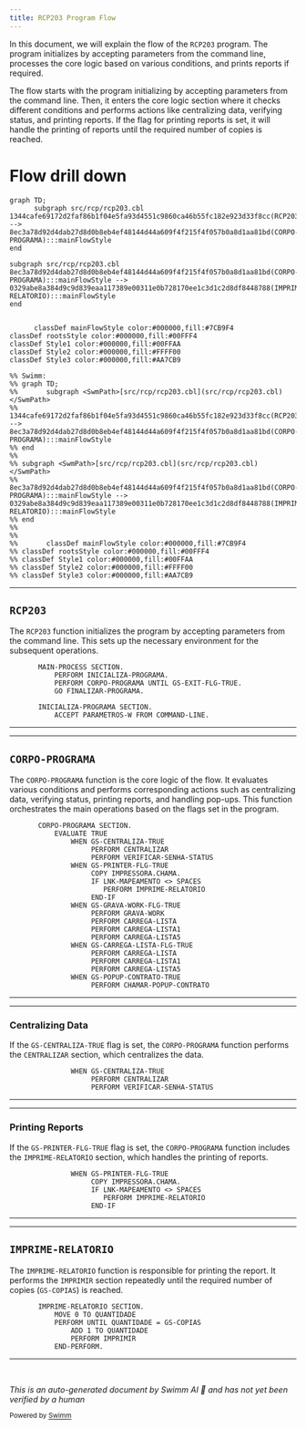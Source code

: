 ```yaml
---
title: RCP203 Program Flow
---
```

In this document, we will explain the flow of the <SwmToken path="src/rcp/rcp203.cbl" pos="3:6:6" line-data="       PROGRAM-ID. RCP203.">`RCP203`</SwmToken> program. The program initializes by accepting parameters from the command line, processes the core logic based on various conditions, and prints reports if required.

The flow starts with the program initializing by accepting parameters from the command line. Then, it enters the core logic section where it checks different conditions and performs actions like centralizing data, verifying status, and printing reports. If the flag for printing reports is set, it will handle the printing of reports until the required number of copies is reached.

# Flow drill down

```mermaid
graph TD;
      subgraph src/rcp/rcp203.cbl
1344cafe69172d2faf86b1f04e5fa93d4551c9860ca46b55fc182e923d33f8cc(RCP203):::mainFlowStyle --> 8ec3a78d92d4dab27d8d0b8eb4ef48144d44a609f4f215f4f057b0a8d1aa81bd(CORPO-PROGRAMA):::mainFlowStyle
end

subgraph src/rcp/rcp203.cbl
8ec3a78d92d4dab27d8d0b8eb4ef48144d44a609f4f215f4f057b0a8d1aa81bd(CORPO-PROGRAMA):::mainFlowStyle --> 0329abe8a384d9c9d839eaa117389e00311e0b728170ee1c3d1c2d8df8448788(IMPRIME-RELATORIO):::mainFlowStyle
end


      classDef mainFlowStyle color:#000000,fill:#7CB9F4
classDef rootsStyle color:#000000,fill:#00FFF4
classDef Style1 color:#000000,fill:#00FFAA
classDef Style2 color:#000000,fill:#FFFF00
classDef Style3 color:#000000,fill:#AA7CB9

%% Swimm:
%% graph TD;
%%       subgraph <SwmPath>[src/rcp/rcp203.cbl](src/rcp/rcp203.cbl)</SwmPath>
%% 1344cafe69172d2faf86b1f04e5fa93d4551c9860ca46b55fc182e923d33f8cc(RCP203):::mainFlowStyle --> 8ec3a78d92d4dab27d8d0b8eb4ef48144d44a609f4f215f4f057b0a8d1aa81bd(CORPO-PROGRAMA):::mainFlowStyle
%% end
%% 
%% subgraph <SwmPath>[src/rcp/rcp203.cbl](src/rcp/rcp203.cbl)</SwmPath>
%% 8ec3a78d92d4dab27d8d0b8eb4ef48144d44a609f4f215f4f057b0a8d1aa81bd(CORPO-PROGRAMA):::mainFlowStyle --> 0329abe8a384d9c9d839eaa117389e00311e0b728170ee1c3d1c2d8df8448788(IMPRIME-RELATORIO):::mainFlowStyle
%% end
%% 
%% 
%%       classDef mainFlowStyle color:#000000,fill:#7CB9F4
%% classDef rootsStyle color:#000000,fill:#00FFF4
%% classDef Style1 color:#000000,fill:#00FFAA
%% classDef Style2 color:#000000,fill:#FFFF00
%% classDef Style3 color:#000000,fill:#AA7CB9
```

<SwmSnippet path="/src/rcp/rcp203.cbl" line="539">

---

## <SwmToken path="src/rcp/rcp203.cbl" pos="3:6:6" line-data="       PROGRAM-ID. RCP203.">`RCP203`</SwmToken>

The <SwmToken path="src/rcp/rcp203.cbl" pos="3:6:6" line-data="       PROGRAM-ID. RCP203.">`RCP203`</SwmToken> function initializes the program by accepting parameters from the command line. This sets up the necessary environment for the subsequent operations.

```cobol
       MAIN-PROCESS SECTION.
           PERFORM INICIALIZA-PROGRAMA.
           PERFORM CORPO-PROGRAMA UNTIL GS-EXIT-FLG-TRUE.
           GO FINALIZAR-PROGRAMA.

       INICIALIZA-PROGRAMA SECTION.
           ACCEPT PARAMETROS-W FROM COMMAND-LINE.
```

---

</SwmSnippet>

<SwmSnippet path="/src/rcp/rcp203.cbl" line="650">

---

## <SwmToken path="src/rcp/rcp203.cbl" pos="650:1:3" line-data="       CORPO-PROGRAMA SECTION.">`CORPO-PROGRAMA`</SwmToken>

The <SwmToken path="src/rcp/rcp203.cbl" pos="650:1:3" line-data="       CORPO-PROGRAMA SECTION.">`CORPO-PROGRAMA`</SwmToken> function is the core logic of the flow. It evaluates various conditions and performs corresponding actions such as centralizing data, verifying status, printing reports, and handling pop-ups. This function orchestrates the main operations based on the flags set in the program.

```cobol
       CORPO-PROGRAMA SECTION.
           EVALUATE TRUE
               WHEN GS-CENTRALIZA-TRUE
                    PERFORM CENTRALIZAR
                    PERFORM VERIFICAR-SENHA-STATUS
               WHEN GS-PRINTER-FLG-TRUE
                    COPY IMPRESSORA.CHAMA.
                    IF LNK-MAPEAMENTO <> SPACES
                       PERFORM IMPRIME-RELATORIO
                    END-IF
               WHEN GS-GRAVA-WORK-FLG-TRUE
                    PERFORM GRAVA-WORK
                    PERFORM CARREGA-LISTA
                    PERFORM CARREGA-LISTA1
                    PERFORM CARREGA-LISTA5
               WHEN GS-CARREGA-LISTA-FLG-TRUE
                    PERFORM CARREGA-LISTA
                    PERFORM CARREGA-LISTA1
                    PERFORM CARREGA-LISTA5
               WHEN GS-POPUP-CONTRATO-TRUE
                    PERFORM CHAMAR-POPUP-CONTRATO
```

---

</SwmSnippet>

<SwmSnippet path="/src/rcp/rcp203.cbl" line="652">

---

### Centralizing Data

If the <SwmToken path="src/rcp/rcp203.cbl" pos="652:3:7" line-data="               WHEN GS-CENTRALIZA-TRUE">`GS-CENTRALIZA-TRUE`</SwmToken> flag is set, the <SwmToken path="src/rcp/rcp203.cbl" pos="541:3:5" line-data="           PERFORM CORPO-PROGRAMA UNTIL GS-EXIT-FLG-TRUE.">`CORPO-PROGRAMA`</SwmToken> function performs the <SwmToken path="src/rcp/rcp203.cbl" pos="653:3:3" line-data="                    PERFORM CENTRALIZAR">`CENTRALIZAR`</SwmToken> section, which centralizes the data.

```cobol
               WHEN GS-CENTRALIZA-TRUE
                    PERFORM CENTRALIZAR
                    PERFORM VERIFICAR-SENHA-STATUS
```

---

</SwmSnippet>

<SwmSnippet path="/src/rcp/rcp203.cbl" line="655">

---

### Printing Reports

If the <SwmToken path="src/rcp/rcp203.cbl" pos="655:3:9" line-data="               WHEN GS-PRINTER-FLG-TRUE">`GS-PRINTER-FLG-TRUE`</SwmToken> flag is set, the <SwmToken path="src/rcp/rcp203.cbl" pos="541:3:5" line-data="           PERFORM CORPO-PROGRAMA UNTIL GS-EXIT-FLG-TRUE.">`CORPO-PROGRAMA`</SwmToken> function includes the <SwmToken path="src/rcp/rcp203.cbl" pos="658:3:5" line-data="                       PERFORM IMPRIME-RELATORIO">`IMPRIME-RELATORIO`</SwmToken> section, which handles the printing of reports.

```cobol
               WHEN GS-PRINTER-FLG-TRUE
                    COPY IMPRESSORA.CHAMA.
                    IF LNK-MAPEAMENTO <> SPACES
                       PERFORM IMPRIME-RELATORIO
                    END-IF
```

---

</SwmSnippet>

<SwmSnippet path="/src/rcp/rcp203.cbl" line="2786">

---

## <SwmToken path="src/rcp/rcp203.cbl" pos="2786:1:3" line-data="       IMPRIME-RELATORIO SECTION.">`IMPRIME-RELATORIO`</SwmToken>

The <SwmToken path="src/rcp/rcp203.cbl" pos="2786:1:3" line-data="       IMPRIME-RELATORIO SECTION.">`IMPRIME-RELATORIO`</SwmToken> function is responsible for printing the report. It performs the <SwmToken path="src/rcp/rcp203.cbl" pos="2790:3:3" line-data="               PERFORM IMPRIMIR">`IMPRIMIR`</SwmToken> section repeatedly until the required number of copies (<SwmToken path="src/rcp/rcp203.cbl" pos="2788:9:11" line-data="           PERFORM UNTIL QUANTIDADE = GS-COPIAS">`GS-COPIAS`</SwmToken>) is reached.

```cobol
       IMPRIME-RELATORIO SECTION.
           MOVE 0 TO QUANTIDADE
           PERFORM UNTIL QUANTIDADE = GS-COPIAS
               ADD 1 TO QUANTIDADE
               PERFORM IMPRIMIR
           END-PERFORM.
```

---

</SwmSnippet>

&nbsp;

*This is an auto-generated document by Swimm AI 🌊 and has not yet been verified by a human*

<SwmMeta version="3.0.0" repo-id="Z2l0aHViJTNBJTNBa2VsbG8lM0ElM0Fzd2ltbWlv" repo-name="kello"><sup>Powered by [Swimm](/)</sup></SwmMeta>
